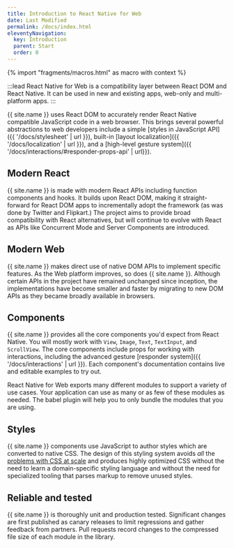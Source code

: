 ```yaml
---
title: Introduction to React Native for Web
date: Last Modified
permalink: /docs/index.html
eleventyNavigation:
  key: Introduction
  parent: Start
  order: 0
---
```


{% import "fragments/macros.html" as macro with context %}

:::lead
React Native for Web is a compatibility layer between React DOM and React Native. It can be used in new and existing apps, web-only and multi-platform apps.
:::

{{ site.name }} uses React DOM to accurately render React Native compatible JavaScript code in a web browser. This brings several powerful abstractions to web developers include a simple [styles in JavaScript API]({{ '/docs/stylesheet' | url }}), built-in [layout localization]({{ '/docs/localization' | url }}), and a [high-level gesture system]({{ '/docs/interactions/#responder-props-api' | url}}).

## Modern React

{{ site.name }} is made with modern React APIs including function components and hooks. It builds upon React DOM, making it straight-forward for React DOM apps to incrementally adopt the framework (as was done by Twitter and Flipkart.) The project aims to provide broad compatibility with React alternatives, but will continue to evolve with React as APIs like Concurrent Mode and Server Components are introduced.

## Modern Web

{{ site.name }} makes direct use of native DOM APIs to implement specific features. As the Web platform improves, so does {{ site.name }}. Although certain APIs in the project have remained unchanged since inception, the implementations have become smaller and faster by migrating to new DOM APIs as they became broadly available in browsers.

## Components

{{ site.name }} provides all the core components you'd expect from React Native. You will mostly work with `View`, `Image`, `Text`, `TextInput`, and `ScrollView`. The core components include props for working with interactions, including the advanced gesture [responder system]({{ '/docs/interactions' | url }}). Each component's documentation contains live and editable examples to try out. 

React Native for Web exports many different modules to support a variety of use cases. Your application can use as many or as few of these modules as needed. The babel plugin will help you to only bundle the modules that you are using.

## Styles

{{ site.name }} components use JavaScript to author styles which are converted to native CSS. The design of this styling system avoids *all* the [problems with CSS at scale](https://speakerdeck.com/vjeux/react-css-in-js) and produces highly optimized CSS without the need to learn a domain-specific styling language and without the need for specialized tooling that parses markup to remove unused styles.

## Reliable and tested

{{ site.name }} is thoroughly unit and production tested. Significant changes are first published as canary releases to limit regressions and gather feedback from partners. Pull requests record changes to the compressed file size of each module in the library.
